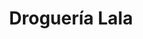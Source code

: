 ---
title: "Droguería Lala"
url: /ciudad-guayana-puerto-ordaz/drogueria-lala/
shop: suministros médicos
---